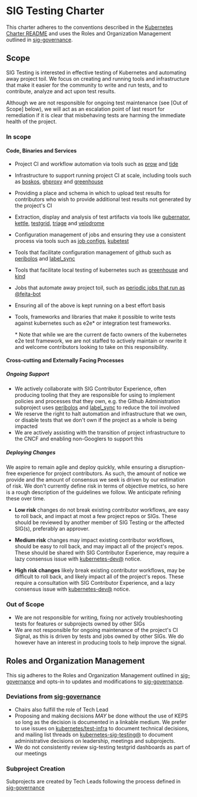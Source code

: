 # SIG Testing Charter

This charter adheres to the conventions described in the
[Kubernetes Charter README] and uses the Roles and Organization Management
outlined in [sig-governance].

## Scope

SIG Testing is interested in effective testing of Kubernetes and automating
away project toil. We focus on creating and running tools and infrastructure
that make it easier for the community to write and run tests, and to
contribute, analyze and act upon test results.

Although we are not responsible for ongoing test maintenance (see
[Out of Scope] below), we will act as an escalation point of last resort for
remediation if it is clear that misbehaving tests are harming the immediate
health of the project.

### In scope

#### Code, Binaries and Services

- Project CI and workflow automation via tools such as [prow] and [tide]
- Infrastructure to support running project CI at scale, including tools
  such as [boskos], [ghproxy] and [greenhouse]
- Providing a place and schema in which to upload test results for
  contributors who wish to provide additional test results not generated
  by the project's CI
- Extraction, display and analysis of test artifacts via tools like
  [gubernator], [kettle], [testgrid], [triage] and [velodrome]
- Configuration management of jobs and ensuring they use a consistent
  process via tools such as [job configs], [kubetest]
- Tools that facilitate configuration management of github such as
  [peribolos] and [label_sync]
- Tools that facilitate local testing of kubernetes such as [greenhouse]
  and [kind]
- Jobs that automate away project toil, such as [periodic jobs that run as
  @fejta-bot]
- Ensuring all of the above is kept running on a best effort basis
- Tools, frameworks and libraries that make it possible to write tests against
  kubernetes such as e2e\* or integration test frameworks.

  \* Note that while we are the current de facto owners of the kubernetes e2e
  test framework, we are not staffed to actively maintain or rewrite it and
  welcome contributors looking to take on this responsibility.

#### Cross-cutting and Externally Facing Processes

##### Ongoing Support

- We actively collaborate with SIG Contributor Experience, often producing
  tooling that they are responsible for using to implement policies and
  processes that they own, e.g. the Github Administration subproject uses
  [peribolos] and [label_sync] to reduce the toil involved
- We reserve the right to halt automation and infrastructure that we own,
  or disable tests that we don't own if the project as a whole is being
  impacted
- We are actively assisting with the transition of project infrastructure to
  the CNCF and enabling non-Googlers to support this

##### Deploying Changes

We aspire to remain agile and deploy quickly, while ensuring a disruption-free
experience for project contributors. As such, the amount of notice we provide
and the amount of consensus we seek is driven by our estimation of risk. We
don't currently define risk in terms of objective metrics, so here is a rough
description of the guidelines we follow. We anticipate refining these over
time.

- **Low risk** changes do not break existing contributor workflows, are easy
  to roll back, and impact at most a few project repos or SIGs. These should
  be reviewed by another member of SIG Testing or the affected SIG(s),
  preferably an approver.

- **Medium risk** changes may impact existing contributor workflows, should be
  easy to roll back, and may impact all of the project's repos. These should
  be shared with SIG Contributor Experience, may require a lazy consensus
  issue with [kubernetes-dev@] notice.

- **High risk changes** likely break existing contributor workflows, may be
  difficult to roll back, and likely impact all of the project's repos. These
  require a consultation with SIG Contributor Experience, and a lazy consensus
  issue with [kubernetes-dev@] notice.

### Out of Scope

- We are not responsible for writing, fixing nor actively troubleshooting tests
  for features or subprojects owned by other SIGs
- We are not responsible for ongoing maintenance of the project's CI Signal,
  as this is driven by tests and jobs owned by other SIGs. We do however have
  an interest in producing tools to help improve the signal.

## Roles and Organization Management

This sig adheres to the Roles and Organization Management outlined in
[sig-governance] and opts-in to updates and modifications to [sig-governance].

### Deviations from [sig-governance]

- Chairs also fulfill the role of Tech Lead
- Proposing and making decisions _MAY_ be done without the use of KEPS so long
  as the decision is documented in a linkable medium. We prefer to use issues
  on [kubernetes/test-infra] to document technical decisions, and mailing list
  threads on [kubernetes-sig-testing@] to document administrative decisions on
  leadership, meetings and subprojects.
- We do not consistently review sig-testing testgrid dashboards as part of our
  meetings

### Subproject Creation

Subprojects are created by Tech Leads following the process defined in [sig-governance]


[sig-governance]: https://github.com/kubernetes/community/blob/master/committee-steering/governance/sig-governance.md
[Kubernetes Charter README]: https://github.com/kubernetes/community/blob/master/committee-steering/governance/README.md
[lazy consensus]: http://en.osswiki.info/concepts/lazy_consensus

[periodic jobs that run as @fejta-bot]: https://git.k8s.io/test-infra/config/jobs/kubernetes/test-infra/fejta-bot-periodics.yaml
[boskos]: https://git.k8s.io/test-infra/boskos
[ghproxy]: https://git.k8s.io/test-infra/ghproxy
[greenhouse]: https://git.k8s.io/test-infra/greenhouse
[gubernator]: http://k8s-gubernator.appspot.com
[job configs]: https://git.k8s.io/test-infra/config/jobs
[kettle]: https://git.k8s.io/test-infra/kettle
[kind]: https://github.com/kubernetes-sigs/kind
[kubetest]: https://git.k8s.io/test-infra/kubetest
[label_sync]: https://git.k8s.io/test-infra/label_sync
[peribolos]: https://git.k8s.io/test-infra/prow/cmd/peribolos
[planter]: https://git.k8s.io/test-infra/planter
[prow]: https://prow.k8s.io
[testgrid]: https://testgrid.k8s.io
[tide]: https://prow.k8s.io/tide
[triage]: https://go.k8s.io/triage
[velodrome]: https://velodrome.k8s.io

[Release Team test-infra role]: https://git.k8s.io/sig-release/release-team/role-handbooks/test-infra
[kubernetes-dev@]: https://groups.google.com/forum/#!forum/kubernetes-dev
[kubernetes-sig-testing@]: https://groups.google.com/forum/#!forum/kubernetes-sig-testing
[kubernetes/test-infra]: https://git.k8s.io/test-infra
